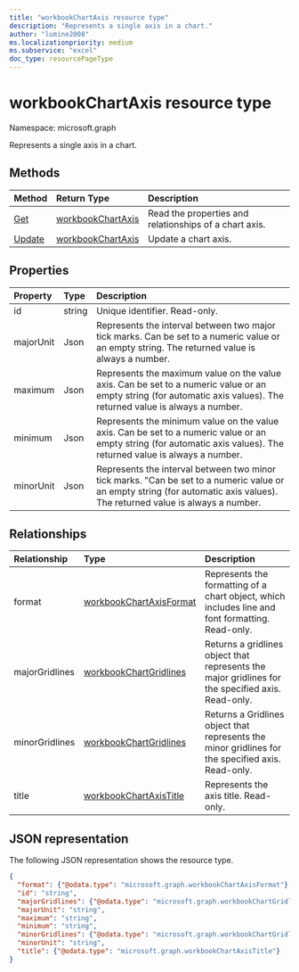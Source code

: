 ```yaml
---
title: "workbookChartAxis resource type"
description: "Represents a single axis in a chart."
author: "lumine2008"
ms.localizationpriority: medium
ms.subservice: "excel"
doc_type: resourcePageType
---
```


# workbookChartAxis resource type

Namespace: microsoft.graph

Represents a single axis in a chart.


## Methods

| Method		   | Return Type	|Description|
|:---------------|:--------|:----------|
|[Get](../api/chartaxis-get.md) | [workbookChartAxis](workbookchartaxis.md) |Read the properties and relationships of a chart axis.|
|[Update](../api/chartaxis-update.md) | [workbookChartAxis](workbookchartaxis.md)	|Update a chart axis. |

## Properties
| Property	   | Type	|Description|
|:---------------|:--------|:----------|
| id       |string   | Unique identifier. Read-only.|
|majorUnit|Json|Represents the interval between two major tick marks. Can be set to a numeric value or an empty string.  The returned value is always a number.|
|maximum|Json|Represents the maximum value on the value axis.  Can be set to a numeric value or an empty string (for automatic axis values).  The returned value is always a number.|
|minimum|Json|Represents the minimum value on the value axis. Can be set to a numeric value or an empty string (for automatic axis values).  The returned value is always a number.|
|minorUnit|Json|Represents the interval between two minor tick marks. "Can be set to a numeric value or an empty string (for automatic axis values). The returned value is always a number.|

## Relationships
| Relationship | Type	|Description|
|:---------------|:--------|:----------|
|format|[workbookChartAxisFormat](workbookchartaxisformat.md)|Represents the formatting of a chart object, which includes line and font formatting. Read-only.|
|majorGridlines|[workbookChartGridlines](workbookchartgridlines.md)|Returns a gridlines object that represents the major gridlines for the specified axis. Read-only.|
|minorGridlines|[workbookChartGridlines](workbookchartgridlines.md)|Returns a Gridlines object that represents the minor gridlines for the specified axis. Read-only.|
|title|[workbookChartAxisTitle](workbookchartaxistitle.md)|Represents the axis title. Read-only.|

## JSON representation

The following JSON representation shows the resource type.

<!--{
  "blockType": "resource",
  "optionalProperties": [],
  "keyProperty": "id",
  "baseType": "microsoft.graph.entity",
  "@odata.type": "microsoft.graph.workbookChartAxis"
}-->

```json
{
  "format": {"@odata.type": "microsoft.graph.workbookChartAxisFormat"},
  "id": "string",
  "majorGridlines": {"@odata.type": "microsoft.graph.workbookChartGridlines"},
  "majorUnit": "string",
  "maximum": "string",
  "minimum": "string",
  "minorGridlines": {"@odata.type": "microsoft.graph.workbookChartGridlines"},
  "minorUnit": "string",
  "title": {"@odata.type": "microsoft.graph.workbookChartAxisTitle"}
}

```

<!-- uuid: 8fcb5dbc-d5aa-4681-8e31-b001d5168d79
2015-10-25 14:57:30 UTC -->
<!-- {
  "type": "#page.annotation",
  "description": "ChartAxis resource",
  "keywords": "",
  "section": "documentation",
  "tocPath": ""
}-->

